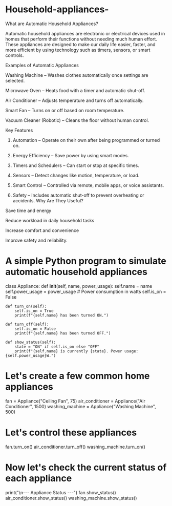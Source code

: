 # Household-appliances-

What are Automatic Household Appliances?

Automatic household appliances are electronic or electrical devices used in homes that perform their functions without needing much human effort. These appliances are designed to make our daily life easier, faster, and more efficient by using technology such as timers, sensors, or smart controls.

Examples of Automatic Appliances

Washing Machine – Washes clothes automatically once settings are selected.

Microwave Oven – Heats food with a timer and automatic shut-off.

Air Conditioner – Adjusts temperature and turns off automatically.

Smart Fan – Turns on or off based on room temperature.

Vacuum Cleaner (Robotic) – Cleans the floor without human control.

Key Features

1. Automation – Operate on their own after being programmed or turned on.


2. Energy Efficiency – Save power by using smart modes.


3. Timers and Schedulers – Can start or stop at specific times.


4. Sensors – Detect changes like motion, temperature, or load.


5. Smart Control – Controlled via remote, mobile apps, or voice assistants.


6. Safety – Includes automatic shut-off to prevent overheating or accidents.
Why Are They Useful?

Save time and energy

Reduce workload in daily household tasks

Increase comfort and convenience

Improve safety and reliability.

# A simple Python program to simulate automatic household appliances

class Appliance:
    def __init__(self, name, power_usage):
        self.name = name
        self.power_usage = power_usage  # Power consumption in watts
        self.is_on = False

    def turn_on(self):
        self.is_on = True
        print(f"{self.name} has been turned ON.")

    def turn_off(self):
        self.is_on = False
        print(f"{self.name} has been turned OFF.")

    def show_status(self):
        state = "ON" if self.is_on else "OFF"
        print(f"{self.name} is currently {state}. Power usage: {self.power_usage}W.")

# Let's create a few common home appliances
fan = Appliance("Ceiling Fan", 75)
air_conditioner = Appliance("Air Conditioner", 1500)
washing_machine = Appliance("Washing Machine", 500)

# Let's control these appliances
fan.turn_on()
air_conditioner.turn_off()
washing_machine.turn_on()

# Now let's check the current status of each appliance
print("\n--- Appliance Status ---")
fan.show_status()
air_conditioner.show_status()
washing_machine.show_status()
